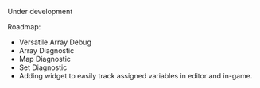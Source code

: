 Under development

Roadmap:
- Versatile Array Debug
- Array Diagnostic
- Map Diagnostic
- Set Diagnostic
- Adding widget to easily track assigned variables in editor and in-game.
